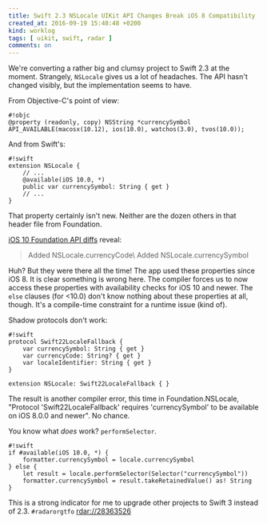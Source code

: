 ```yaml
---
title: Swift 2.3 NSLocale UIKit API Changes Break iOS 8 Compatibility
created_at: 2016-09-19 15:48:48 +0200
kind: worklog
tags: [ uikit, swift, radar ]
comments: on
---
```


We're converting a rather big and clumsy project to Swift 2.3 at the moment. Strangely, `NSLocale` gives us a lot of headaches. The API hasn't changed visibly, but the implementation seems to have.

From Objective-C's point of view:

    #!objc
    @property (readonly, copy) NSString *currencySymbol 
    API_AVAILABLE(macosx(10.12), ios(10.0), watchos(3.0), tvos(10.0));

And from Swift's:

    #!swift
    extension NSLocale {
        // ...
        @available(iOS 10.0, *)
        public var currencySymbol: String { get }
        // ...
    }

That property certainly isn't new. Neither are the dozen others in that header file from Foundation.

[iOS 10 Foundation API diffs](https://developer.apple.com/library/content/releasenotes/General/iOS10APIDiffs/Swift/Foundation.html) reveal:

> Added NSLocale.currencyCode\\
> Added NSLocale.currencySymbol

Huh? But they were there all the time! The app used these properties since iOS 8. It is clear something is wrong here. The compiler forces us to now access these properties with availability checks for iOS 10 and newer. The `else` clauses (for <10.0) don't know nothing about these properties at all, though. It's a compile-time constraint for a runtime issue (kind of).

Shadow protocols don't work:

    #!swift
    protocol Swift22LocaleFallback {
        var currencySymbol: String { get }
        var currencyCode: String? { get }
        var localeIdentifier: String { get }
    }

    extension NSLocale: Swift22LocaleFallback { }

The result is another compiler error, this time in Foundation.NSLocale, "Protocol 'Swift22LocaleFallback' requires 'currencySymbol' to be available on iOS 8.0.0 and newer". No chance.

You know what _does_ work? `performSelector`.

    #!swift
    if #available(iOS 10.0, *) {
        formatter.currencySymbol = locale.currencySymbol
    } else {
        let result = locale.performSelector(Selector("currencySymbol"))
        formatter.currencySymbol = result.takeRetainedValue() as! String
    }

This is a strong indicator for me to upgrade other projects to Swift 3 instead of 2.3. `#radarorgtfo` [rdar://28363526](http://openradar.appspot.com/28363526)
